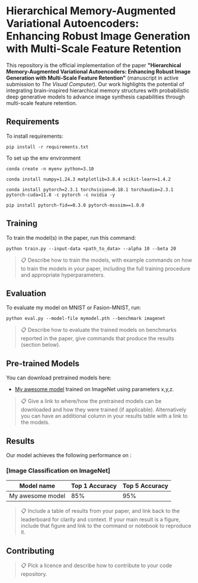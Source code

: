 
# Hierarchical Memory-Augmented Variational Autoencoders: Enhancing Robust Image Generation with Multi-Scale Feature Retention

This repository is the official implementation of the paper **"Hierarchical Memory-Augmented Variational Autoencoders: Enhancing Robust Image Generation with Multi-Scale Feature Retention"** (manuscript in active submission to *The Visual Computer*). Our work highlights the potential of integrating brain-inspired hierarchical memory structures with probabilistic deep generative models to advance image synthesis capabilities through multi-scale feature retention.


## Requirements

To install requirements:

```setup
pip install -r requirements.txt
```
To set up the env environment
```setup
conda create -n myenv python=3.10
```
```setup
conda install numpy=1.24.3 matplotlib=3.8.4 scikit-learn=1.4.2 
```
```setup
conda install pytorch=2.3.1 torchvision=0.18.1 torchaudio=2.3.1 pytorch-cuda=11.8 -c pytorch -c nvidia -y
```
```setup
pip install pytorch-fid==0.3.0 pytorch-msssim==1.0.0
```
## Training

To train the model(s) in the paper, run this command:

```train
python train.py --input-data <path_to_data> --alpha 10 --beta 20
```

>📋  Describe how to train the models, with example commands on how to train the models in your paper, including the full training procedure and appropriate hyperparameters.

## Evaluation

To evaluate my model on MNIST or Fasion-MNIST, run:

```eval
python eval.py --model-file mymodel.pth --benchmark imagenet
```

>📋  Describe how to evaluate the trained models on benchmarks reported in the paper, give commands that produce the results (section below).

## Pre-trained Models

You can download pretrained models here:

- [My awesome model](https://drive.google.com/mymodel.pth) trained on ImageNet using parameters x,y,z. 

>📋  Give a link to where/how the pretrained models can be downloaded and how they were trained (if applicable).  Alternatively you can have an additional column in your results table with a link to the models.

## Results

Our model achieves the following performance on :

### [Image Classification on ImageNet]

| Model name         | Top 1 Accuracy  | Top 5 Accuracy |
| ------------------ |---------------- | -------------- |
| My awesome model   |     85%         |      95%       |

>📋  Include a table of results from your paper, and link back to the leaderboard for clarity and context. If your main result is a figure, include that figure and link to the command or notebook to reproduce it. 


## Contributing

>📋  Pick a licence and describe how to contribute to your code repository. 
